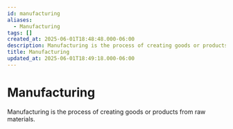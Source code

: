 ```yaml
---
id: manufacturing
aliases:
  - Manufacturing
tags: []
created_at: 2025-06-01T18:48:48.000-06:00
description: Manufacturing is the process of creating goods or products from raw materials reproducibly and efficiently.
title: Manufacturing
updated_at: 2025-06-01T18:49:18.000-06:00
---
```


# Manufacturing

Manufacturing is the process of creating goods or products from raw materials.
